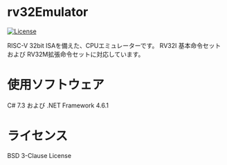 # rv32Emulator
[![License](https://img.shields.io/badge/license-BSD--3--Clause-blue.svg)](https://github.com/roy-n-roy/rv32Emulator/blob/master/LICENSE)

RISC-V 32bit ISAを備えた、CPUエミュレーターです。
RV32I 基本命令セット および RV32M拡張命令セットに対応しています。

# 使用ソフトウェア
C# 7.3 および
.NET Framework 4.6.1

# ライセンス
BSD 3-Clause License
